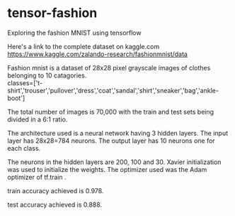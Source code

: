 # tensor-fashion
Exploring the fashion MNIST using tensorflow

Here's a link to the complete dataset on kaggle.com
https://www.kaggle.com/zalando-research/fashionmnist/data


Fashion mnist is a dataset of 28x28 pixel grayscale images of clothes belonging to 10 catagories.    
classes=['t-shirt','trouser','pullover','dress','coat','sandal','shirt','sneaker','bag','ankle-boot']

The total number of images is 70,000 with the train and test sets being divided in a 6:1 ratio.

The architecture used is a neural network having 3 hidden layers. 
The input layer has 28x28=784 neurons. 
The output layer has 10 neurons one for each class.

The neurons in the hidden layers are 200, 100 and 30.
Xavier initialization was used to initialize the weights.
The optimizer used was the Adam optimizer of tf.train .

train accuracy achieved is 0.978.

test accuracy achieved is 0.888.



